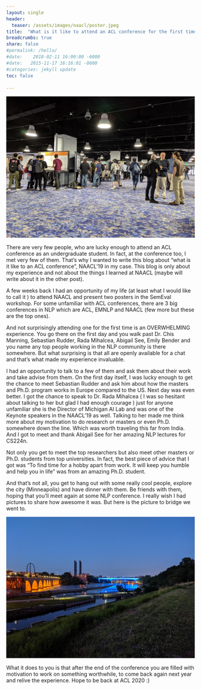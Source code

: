 ```yaml
---
layout: single
header:
  teaser: /assets/images/naacl/poster.jpeg
title:  "What is it like to attend an ACL conference for the first time "
breadcrumbs: true
share: false
#permalink: /hello/
#date:    2018-02-11 16:00:00 -6000
#date:   2015-11-17 16:16:01 -0600
#categories: jekyll update
toc: false

---
```

<p align='center'>
<img src="/assets/images/naacl/poster.jpeg">
</p>
There are very few people, who are lucky enough to attend an ACL conference as an undergraduate student. In fact, at the conference too, I met very few of them. That’s why I wanted to write this blog about “what is it like to an ACL conference”, NAACL’19 in my case. This blog is only about my experience and not about the things I learned at NAACL (maybe will write about it in the other post).


A few weeks back I had an opportunity of my life (at least what I would like to call it ) to attend NAACL and present two posters in the SemEval workshop. For some unfamiliar with ACL conferences, there are 3 big conferences in NLP which are ACL, EMNLP and NAACL (few more but these are the top ones).

And not surprisingly attending one for the first time is an OVERWHELMING experience. You go there on the first day and you walk past Dr. Chis Manning, Sebastian Rudder, Rada Mihalcea, Abigail See, Emily Bender and you name any top people working in the NLP community is there somewhere. But what surprising is that all are openly available for a chat and that’s what made my experience invaluable.

I had an opportunity to talk to a few of them and ask them about their work and take advise from them. On the first day itself, I was lucky enough to get the chance to meet Sebastian Rudder and ask him about how the masters and Ph.D. program works in Europe compared to the US. Next day was even better. I got the chance to speak to Dr. Rada Mihalcea ( I was so hesitant about talking to her but glad I had enough courage ) just for anyone unfamiliar she is the Director of Michigan AI Lab and was one of the Keynote speakers in the NAACL’19 as well. Talking to her made me think more about my motivation to do research or masters or even Ph.D. somewhere down the line. Which was worth traveling this far from India. And I got to meet and thank Abigail See for her amazing NLP lectures for CS224n.


Not only you get to meet the top researchers but also meet other masters or Ph.D. students from top universities. In fact, the best piece of advice that I got was “To find time for a hobby apart from work. It will keep you humble and help you in life” was from an amazing Ph.D. student.

And that’s not all, you get to hang out with some really cool people, explore the city (Minneapolis) and have dinner with them. Be friends with them, hoping that you’ll meet again at some NLP conference. I really wish I had pictures to share how awesome it was. But here is the picture to bridge we went to.

<p align='center'>
<img src="/assets/images/naacl/city.jpeg">
</p>

What it does to you is that after the end of the conference you are filled with motivation to work on something worthwhile, to come back again next year and relive the experience. Hope to be back at ACL 2020 :)





